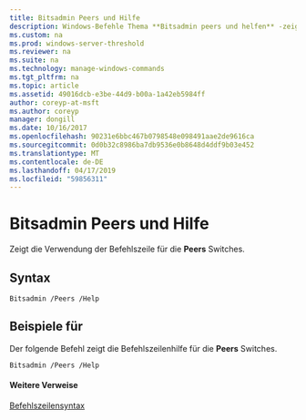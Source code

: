 ```yaml
---
title: Bitsadmin Peers und Hilfe
description: Windows-Befehle Thema **Bitsadmin peers und helfen** -zeigt die Verwendung der Befehlszeile für die **Peers** Switches.
ms.custom: na
ms.prod: windows-server-threshold
ms.reviewer: na
ms.suite: na
ms.technology: manage-windows-commands
ms.tgt_pltfrm: na
ms.topic: article
ms.assetid: 49016dcb-e3be-44d9-b00a-1a42eb5984ff
author: coreyp-at-msft
ms.author: coreyp
manager: dongill
ms.date: 10/16/2017
ms.openlocfilehash: 90231e6bbc467b0798548e098491aae2de9616ca
ms.sourcegitcommit: 0d0b32c8986ba7db9536e0b8648d4ddf9b03e452
ms.translationtype: MT
ms.contentlocale: de-DE
ms.lasthandoff: 04/17/2019
ms.locfileid: "59856311"
---
```

# <a name="bitsadmin-peers-and-help"></a>Bitsadmin Peers und Hilfe



Zeigt die Verwendung der Befehlszeile für die **Peers** Switches.

## <a name="syntax"></a>Syntax

```
Bitsadmin /Peers /Help 
```

## <a name="BKMK_examples"></a>Beispiele für

Der folgende Befehl zeigt die Befehlszeilenhilfe für die **Peers** Switches.
```
Bitsadmin /Peers /Help
```

#### <a name="additional-references"></a>Weitere Verweise

[Befehlszeilensyntax](command-line-syntax-key.md)
